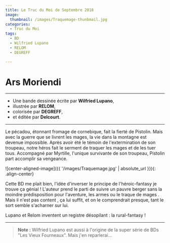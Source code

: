 ```yaml
---
title: Le Truc du Moi de Septembre 2018
image: 
  thumbnail: /images/Traquemage-thunbmail.jpg
categories:
  - Truc du Moi
tags:
  - BD
  - Wilfried Lupano
  - RELOM
  - DEGREFF

---
```


# Ars Moriendi

---

- Une bande dessinée écrite par **Wilfried Lupano**,
- illustrée par **RELOM**,
- colorisée par **DEGREFF**,
- et éditée par **Delcourt**. 

---

Le pécadou, étonnant fromage de cornebique, fait la fierté de Pistolin. Mais avec la guerre que se livrent les mages, la vie dans la montagne est devenue impossible. Après avoir été le témoin de l'extermination de son troupeau, notre héros fait le serment de traquer les mages et de les tuer tous. Accompagné par Myrtille, l'unique survivante de son troupeau, Pistolin part accomplir sa vengeance.

![center-aligned-image]({{ '/images/Traquemage.jpg' | absolute_url }}){: .align-center}

Cette BD me plait bien, l'idée d'inverser le principe de l'héroic-fantasy je trouve ça génial ! L'auteur prend le parti de suivre un pauvre berger sans la moindre prédisposition pour l'aventure, les armes ou le traque de mages . Mais il n'est pas content , ça lui suffit, et on le comprendrait presque, tant le sort semble s'acharner sur lui.

Lupano et Relom inventent un registre désopilant : la rural-fantasy !

---

> **Note :** Wilfried Lupano est aussi à l'origine de la super série de BDs "Les Vieux Fourneaux". Mais j'en reparlerai...

